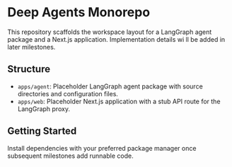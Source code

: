 # Deep Agents Monorepo

This repository scaffolds the workspace layout for a LangGraph agent package and a Next.js application. Implementation details wi
ll be added in later milestones.

## Structure

- `apps/agent`: Placeholder LangGraph agent package with source directories and configuration files.
- `apps/web`: Placeholder Next.js application with a stub API route for the LangGraph proxy.

## Getting Started

Install dependencies with your preferred package manager once subsequent milestones add runnable code.
